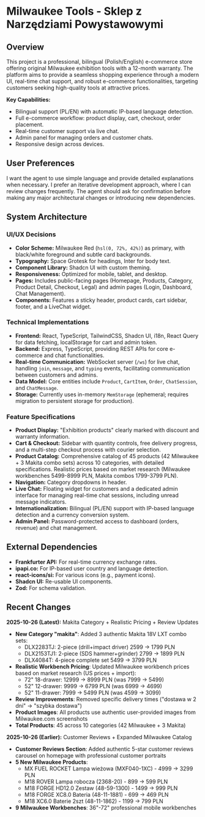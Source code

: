 # Milwaukee Tools - Sklep z Narzędziami Powystawowymi

## Overview
This project is a professional, bilingual (Polish/English) e-commerce store offering original Milwaukee exhibition tools with a 12-month warranty. The platform aims to provide a seamless shopping experience through a modern UI, real-time chat support, and robust e-commerce functionalities, targeting customers seeking high-quality tools at attractive prices.

**Key Capabilities:**
- Bilingual support (PL/EN) with automatic IP-based language detection.
- Full e-commerce workflow: product display, cart, checkout, order placement.
- Real-time customer support via live chat.
- Admin panel for managing orders and customer chats.
- Responsive design across devices.

## User Preferences
I want the agent to use simple language and provide detailed explanations when necessary. I prefer an iterative development approach, where I can review changes frequently. The agent should ask for confirmation before making any major architectural changes or introducing new dependencies.

## System Architecture

### UI/UX Decisions
- **Color Scheme:** Milwaukee Red (`hsl(0, 72%, 42%)`) as primary, with black/white foreground and subtle card backgrounds.
- **Typography:** Space Grotesk for headings, Inter for body text.
- **Component Library:** Shadcn UI with custom theming.
- **Responsiveness:** Optimized for mobile, tablet, and desktop.
- **Pages:** Includes public-facing pages (Homepage, Products, Category, Product Detail, Checkout, Legal) and admin pages (Login, Dashboard, Chat Management).
- **Components:** Features a sticky header, product cards, cart sidebar, footer, and a LiveChat widget.

### Technical Implementations
- **Frontend:** React, TypeScript, TailwindCSS, Shadcn UI, i18n, React Query for data fetching, localStorage for cart and admin token.
- **Backend:** Express, TypeScript, providing REST APIs for core e-commerce and chat functionalities.
- **Real-time Communication:** WebSocket server (`/ws`) for live chat, handling `join`, `message`, and `typing` events, facilitating communication between customers and admins.
- **Data Model:** Core entities include `Product`, `CartItem`, `Order`, `ChatSession`, and `ChatMessage`.
- **Storage:** Currently uses in-memory `MemStorage` (ephemeral; requires migration to persistent storage for production).

### Feature Specifications
- **Product Display:** "Exhibition products" clearly marked with discount and warranty information.
- **Cart & Checkout:** Sidebar with quantity controls, free delivery progress, and a multi-step checkout process with courier selection.
- **Product Catalog:** Comprehensive catalog of 45 products (42 Milwaukee + 3 Makita combo sets) across 10 categories, with detailed specifications. Realistic prices based on market research (Milwaukee workbenches 5499-8999 PLN, Makita combos 1799-3799 PLN).
- **Navigation:** Category dropdowns in header.
- **Live Chat:** Floating widget for customers and a dedicated admin interface for managing real-time chat sessions, including unread message indicators.
- **Internationalization:** Bilingual (PL/EN) support with IP-based language detection and a currency conversion system.
- **Admin Panel:** Password-protected access to dashboard (orders, revenue) and chat management.

## External Dependencies
- **Frankfurter API:** For real-time currency exchange rates.
- **ipapi.co:** For IP-based user country and language detection.
- **react-icons/si:** For various icons (e.g., payment icons).
- **Shadcn UI:** Re-usable UI components.
- **Zod:** For schema validation.

## Recent Changes

**2025-10-26 (Latest):** Makita Category + Realistic Pricing + Review Updates
- **New Category "makita"**: Added 3 authentic Makita 18V LXT combo sets:
  - DLX2283TJ: 2-piece (drill+impact driver) 2599 → 1799 PLN
  - DLX2153TJ1: 2-piece (SDS hammer+grinder) 2799 → 1899 PLN  
  - DLX4084T: 4-piece complete set 5499 → 3799 PLN
- **Realistic Workbench Pricing**: Updated Milwaukee workbench prices based on market research (US prices + import):
  - 72" 18-drawer: 12999 → 8999 PLN (was 7999 → 5499)
  - 52" 12-drawer: 9999 → 6799 PLN (was 6999 → 4699)
  - 52" 11-drawer: 7999 → 5499 PLN (was 4599 → 3099)
- **Review Improvements**: Removed specific delivery times ("dostawa w 2 dni" → "szybka dostawa")
- **Product Images**: All products use authentic user-provided images from Milwaukee.com screenshots
- **Total Products**: 45 across 10 categories (42 Milwaukee + 3 Makita)

**2025-10-26 (Earlier):** Customer Reviews + Expanded Milwaukee Catalog
- **Customer Reviews Section**: Added authentic 5-star customer reviews carousel on homepage with professional customer portraits
- **5 New Milwaukee Products**:
  - MX FUEL ROCKET Lampa wieżowa (MXF040-1XC) - 4999 → 3299 PLN
  - M18 ROVER Lampa robocza (2368-20) - 899 → 599 PLN
  - M18 FORGE HD12.0 Zestaw (48-59-1300) - 1499 → 999 PLN
  - M18 FORGE XC8.0 Bateria (48-11-1881) - 699 → 469 PLN
  - M18 XC6.0 Baterie 2szt (48-11-1862) - 1199 → 799 PLN
- **9 Milwaukee Workbenches**: 36"-72" professional mobile workbenches